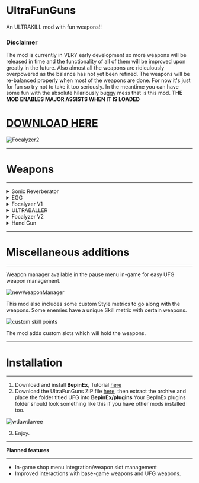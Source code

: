 # UltraFunGuns
An ULTRAKILL mod with fun weapons!!

### Disclaimer
The mod is currently in VERY early development so more weapons will be released in time and the functionality of all of them will be improved upon greatly in the future. Also almost all the weapons are ridiculously overpowered as the balance has not yet been refined. The weapons will be re-balanced properly when most of the weapons are done. For now it's just for fun so try not to take it too seriously.
In the meantime you can have some fun with the absolute hilariously buggy mess that is this mod.
**THE MOD ENABLES MAJOR ASSISTS WHEN IT IS LOADED**

# [DOWNLOAD HERE](https://github.com/Hydraxous/UltraFunGuns/releases/download/1.1.6-Experimental/UFG-1.1.6-Experimental.zip)

![Focalyzer2](https://user-images.githubusercontent.com/8602389/194092032-e4119719-a5c8-4230-886e-c8f141061c57.png)

______________________________________________________________________________________________
# Weapons
______________________________________________________________________________________________

<details>
  <summary>Sonic Reverberator</summary>


## Sonic Reverberator - Kinetic weapon

______________________________________________________________________________________________
The Sonic Reverberator is a device built around a strange artifact which seems to hold an untold amount of energy.
After charging the device and exciting the artifact, this device is capable of unleashing a MASSIVE amount of energy in devastating shockwave.
[![Promotional Art Sonic Reverberator](https://cdn.discordapp.com/attachments/432329547023908884/1019861005502795816/son342re35.png)](https://www.youtube.com/watch?v=9hzw5vhXvEc)
Click image for Demo Video ^^

However, it's best to be careful. Overcharging this weapon could have disasterous consequences and it will need to cool down for a while.

To use the weapon, hold Primary Fire to charge it and press Secondary Fire to release charged energy.

Planned changes:
- Total rework
</details>
<details>
  <summary>EGG</summary>


## EGG - Throwable device

______________________________________________________________________________________________
The EGG in the correct hands can be absolutely devastating. Nobody understands where it came from, but it's here.
The EGG can be thrown or dropped below you. When the EGG is airborne, you can shoot it for an EGGSPLOSION which will hurl more EGG at nearby enemies.

[![EGG weapon demo video](https://cdn.discordapp.com/attachments/432329547023908884/1022769971497025546/EGGImage.png)](https://youtu.be/KMYrRXTsWJc)
Click the image for Demo Video ^^

To use the weapon, you can press Primary Fire to throw an egg and Secondary Fire*to drop it below you without inheriting your speed.

Planned changes:
- TBA
</details>
<details>
  <summary>Focalyzer V1</summary>


## Focalyzer V1 - Energy weapon

______________________________________________________________________________________________
The Focalyzer functions by focusing a weak laser beam into a specialized crystal which amplifies it's wavelength allowing it to deliver massive energy streams at vast distances. UNRELATED FUN FACT: The scientist who created it was apparently vaporized along with 12 others at a dance party shortly after the device's invention.

[![Focalyzer video demo](https://cdn.discordapp.com/attachments/432329547023908884/1022769972067446784/FocalyzerImage.png)](https://youtu.be/_2U7UiblUFc)
Click the image for Demo Video ^^

To use the weapon, you can hold **Primary Fire** to fire the laser. The laser can be used to damage enemies by itself. However, by pressing **Secondary Fire** you can dispense one of the six Pylons from the weapon. When a Pylon is charged with a Focalyzer beam it will refract the beam in random directions. If several Pylons are within range of each other the Pylons will refract the beam to eachother dealing damage over an area. 

Planned changes:
- N/A
</details>
<details>
  <summary>ULTRABALLER</summary>


## ULTRABALLER - Throwable Device
______________________________________________________________________________________________
Crafted from the finest rubber or leather or... yeah we don't know. But it's bouncy!

[![Ultraballerimage](https://cdn.discordapp.com/attachments/432329547023908884/1023616885889175622/UltraballerImage2.png)](https://www.youtube.com/watch?v=wE9VJR8xwnY)
Click for "demo" video ^

How to use:
You can throw the ball with primary fire. Alternatively you can charge your throw by holding primary fire and release for a stronger throw.
You can also softly throw the ball with secondary fire.
When the ball is in play, you can pull it towards you by holding secondary fire. Releasing secondary fire will send the ball away from you again.

You can shoot the ball with the revolver or parry it to excite it. When the ball gets excited it will attempt to find the nearest enemy and perform a homing attack at it. 

Every time the ball bounces it increases it's speed and damage. While excited the ball will have even further increased speed and damage output.

Press K while the weapon is eqiupped to swap the skin on the ball between kickball and basketball.

Planned changes:
- None
</details>
<details>
  <summary>Focalyzer V2</summary>


## Focalyzer V2 - Energy weapon

______________________________________________________________________________________________
The Focalyzer V2 is quite similar to it's predecessor. However, the main difference is that your pylons will now follow your command very carefully.

![Focalyzer2](https://user-images.githubusercontent.com/8602389/194092032-e4119719-a5c8-4230-886e-c8f141061c57.png)
Demo video coming soon ^^

To use the weapon, you can hold **Primary Fire** to fire the laser. The laser can be used to damage enemies by itself. However, by pressing **Secondary Fire** you can dispense a pylon from the weapon. When a pylon is active, it will fire at the exact point that you are firing at! Pylons will recharge faster with a higher style rank. 

Planned changes:
- Balancing
</details>
<details>
  <summary>Hand Gun</summary>


## Hand Gun - Hand type weapon :)

______________________________________________________________________________________________
The Hand gun is like your hand but its a gun lol

![Hand Gun](https://user-images.githubusercontent.com/8602389/194092046-040d1a3d-18a1-44d0-9cf9-7e969e10856e.png)
Demo video coming soon ^^

Primary fire shoots a powerful, piercing, explosive beam. The beam is so powerful it can destroy enemy projectiles mid flight!

Planned changes:
- Balancing
- Sound fixes
- Secondary action
</details>


______________________________________________________________________________________________
# Miscellaneous additions
______________________________________________________________________________________________
Weapon manager available in the pause menu in-game for easy UFG weapon management.

![newWeaponManager](https://user-images.githubusercontent.com/8602389/194091030-5b16e8b8-a0fc-4bf0-ae4a-cd8d3c7305f0.png)

This mod also includes some custom Style metrics to go along with the weapons. Some enemies have a unique Skill metric with certain weapons.

![custom skill points](https://cdn.discordapp.com/attachments/432329547023908884/1019852616303394876/awdsiuhai.PNG)

The mod adds custom slots which will hold the weapons.
_______________________________________________________________________________________________________________________________________
# Installation
_______________________________________________________________________________________________________________________________________
1. Download and install **BepinEx**, Tutorial [here](https://www.youtube.com/watch?v=meNiXcbPh_s)
2. Download the UltraFunGuns ZIP file [here](https://github.com/Hydraxous/UltraFunGuns/releases/download/1.1.6-Experimental/UFG-1.1.6-Experimental.zip), then extract the archive and place the folder titled UFG into **BepinEx/plugins**
Your BepInEx plugins folder should look something like this if you have other mods installed too.

![wdawdawee](https://user-images.githubusercontent.com/8602389/194096157-bffdff6b-f04f-4569-a060-d3e5d770d33e.PNG)

3. Enjoy.
_______________________________________________________________________________________________________________________________________
**Planned features**
_______________________________________________________________________________________________________________________________________
- In-game shop menu integration/weapon slot management
- Improved interactions with base-game weapons and UFG weapons.
